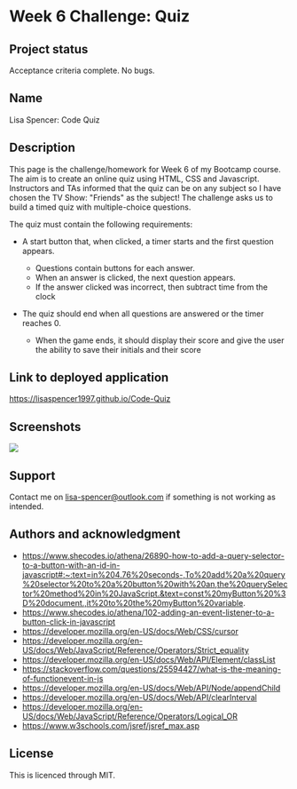 # Week 6 Challenge: Quiz

## Project status
Acceptance criteria complete. No bugs.

## Name
Lisa Spencer: Code Quiz

## Description
This page is the challenge/homework for Week 6 of my Bootcamp course. The aim is to create an online quiz using HTML, CSS and Javascript. Instructors and TAs informed that the quiz can be on any subject so I have chosen the TV Show: "Friends" as the subject! The challenge asks us to build a timed quiz with multiple-choice questions. 

The quiz must contain the following requirements:

* A start button that, when clicked, a timer starts and the first question appears.
 
  * Questions contain buttons for each answer.
  * When an answer is clicked, the next question appears.
  * If the answer clicked was incorrect, then subtract time from the clock

* The quiz should end when all questions are answered or the timer reaches 0.

  * When the game ends, it should display their score and give the user the ability to save their initials and their score

## Link to deployed application
https://lisaspencer1997.github.io/Code-Quiz

## Screenshots
![](ScreenRecording.gif)

## Support
Contact me on lisa-spencer@outlook.com if something is not working as intended.

## Authors and acknowledgment
* https://www.shecodes.io/athena/26890-how-to-add-a-query-selector-to-a-button-with-an-id-in-javascript#:~:text=in%204.76%20seconds-,To%20add%20a%20query%20selector%20to%20a%20button%20with%20an,the%20querySelector%20method%20in%20JavaScript.&text=const%20myButton%20%3D%20document.,it%20to%20the%20myButton%20variable.
* https://www.shecodes.io/athena/102-adding-an-event-listener-to-a-button-click-in-javascript
* https://developer.mozilla.org/en-US/docs/Web/CSS/cursor
* https://developer.mozilla.org/en-US/docs/Web/JavaScript/Reference/Operators/Strict_equality
* https://developer.mozilla.org/en-US/docs/Web/API/Element/classList
* https://stackoverflow.com/questions/25594427/what-is-the-meaning-of-functionevent-in-js
* https://developer.mozilla.org/en-US/docs/Web/API/Node/appendChild
* https://developer.mozilla.org/en-US/docs/Web/API/clearInterval
* https://developer.mozilla.org/en-US/docs/Web/JavaScript/Reference/Operators/Logical_OR
* https://www.w3schools.com/jsref/jsref_max.asp


## License
This is licenced through MIT. 
